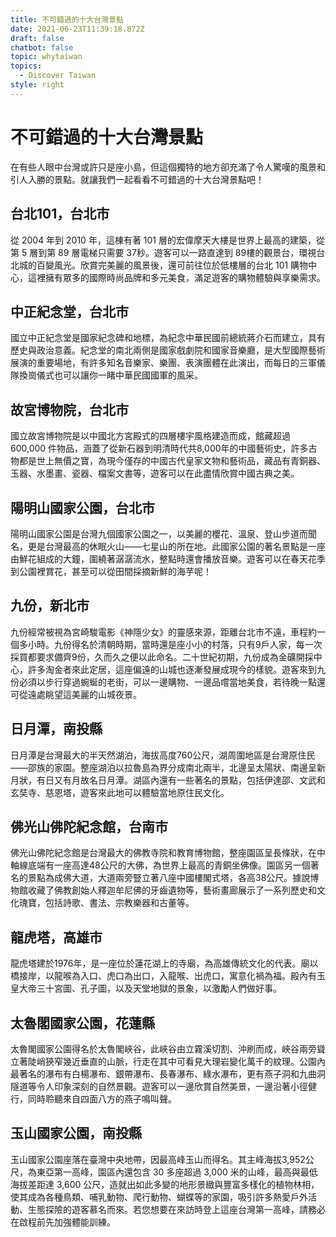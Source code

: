 ```yaml
---
title: 不可錯過的十大台灣景點
date: 2021-06-23T11:39:18.872Z
draft: false
chatbot: false
topic: whytaiwan
topics:
  - Discover Taiwan
style: right
---
```

# 不可錯過的十大台灣景點

在有些人眼中台灣或許只是座小島，但這個獨特的地方卻充滿了令人驚嘆的風景和引人入勝的景點。就讓我們一起看看不可錯過的十大台灣景點吧！

## 台北101，台北市

從 2004 年到 2010 年，這棟有著 101 層的宏偉摩天大樓是世界上最高的建築，從第 5 層到第 89 層電梯只需要 37秒。遊客可以一路直達到 89樓的觀景台，環視台北城的百變風光。欣賞完美麗的風景後，還可前往位於低樓層的台北 101 購物中心，這裡擁有眾多的國際時尚品牌和多元美食，滿足遊客的購物體驗與享樂需求。

## 中正紀念堂，台北市

國立中正紀念堂是國家紀念碑和地標，為紀念中華民國前總統蔣介石而建立，具有歷史與政治意義。紀念堂的南北兩側是國家戲劇院和國家音樂廳，是大型國際藝術展演的重要場地，有許多知名音樂家、樂團、表演團體在此演出，而每日的三軍儀隊換崗儀式也可以讓你一睹中華民國國軍的風采。

## 故宮博物院，台北市

國立故宮博物院是以中國北方宮殿式的四層樓宇風格建造而成，館藏超過 600,000 件物品，涵蓋了從新石器到明清時代共8,000年的中國藝術史，許多古物都是世上無價之寶，為現今僅存的中國古代皇家文物和藝術品，藏品有青銅器、玉器、水墨畫、瓷器、檔案文書等，遊客可以在此盡情欣賞中國古典之美。

## 陽明山國家公園，台北市

陽明山國家公園是台灣九個國家公園之一，以美麗的櫻花、溫泉、登山步道而聞名，更是台灣最高的休眠火山——七星山的所在地。此國家公園的著名景點是一座由鮮花組成的大鐘，圍繞著潺潺流水，整點時還會播放音樂。遊客可以在春天花季到公園裡賞花，甚至可以從田間採摘新鮮的海芋呢！

## 九份，新北市

九份經常被視為宮崎駿電影《神隱少女》的靈感來源，距離台北市不遠，車程約一個多小時。九份得名於清朝時期，當時還是座小小的村落，只有9戶人家，每一次採買都要求備齊9份，久而久之便以此命名。二十世紀初期，九份成為金礦開採中心，許多淘金者來此定居，這座偏遠的山城也逐漸發展成現今的樣貌。遊客來到九份必須以步行穿過蜿蜒的老街，可以一邊購物、一邊品嚐當地美食，若待晚一點還可從遠處眺望這美麗的山城夜景。

## 日月潭，南投縣

日月潭是台灣最大的半天然湖泊，海拔高度760公尺，湖周圍地區是台灣原住民——邵族的家園。整座湖泊以拉魯島為界分成南北兩半，北邊呈太陽狀、南邊呈新月狀，有日又有月故名日月潭。湖區內還有一些著名的景點，包括伊達邵、文武和玄奘寺、慈恩塔，遊客來此地可以體驗當地原住民文化。

## 佛光山佛陀紀念館，台南市

佛光山佛陀紀念館是台灣最大的佛教寺院和教育博物館，整座園區呈長條狀，在中軸線底端有一座高達48公尺的大佛，為世界上最高的青銅坐佛像。園區另一個著名的景點為成佛大道，大道兩旁豎立著八座中國樓閣式塔，各高38公尺。據說博物館收藏了佛教創始人釋迦牟尼佛的牙齒遺物等，藝術畫廊展示了一系列歷史和文化瑰寶，包括詩歌、書法、宗教樂器和古董等。

## 龍虎塔，高雄市

龍虎塔建於1976年，是一座位於蓮花湖上的寺廟，為高雄傳統文化的代表。廟以橋接岸，以龍喉為入口、虎口為出口，入龍喉、出虎口，寓意化禍為福。殿內有玉皇大帝三十宮圖、孔子圖，以及天堂地獄的景象，以激勵人們做好事。

## 太魯閣國家公園，花蓮縣

太魯閣國家公園得名於太魯閣峽谷，此峽谷由立霧溪切割、沖刷而成，峽谷兩旁聳立著陡峭狹窄幾近垂直的山脈，行走在其中可看見大理岩變化萬千的紋理。公園內最著名的瀑布有白楊瀑布、銀帶瀑布、長春瀑布、綠水瀑布，更有燕子洞和九曲洞隧道等令人印象深刻的自然景觀。遊客可以一邊欣賞自然美景，一邊沿著小徑健行，同時聆聽來自四面八方的燕子鳴叫聲。

## 玉山國家公園，南投縣

玉山國家公園座落在臺灣中央地帶，因最高峰玉山而得名。其主峰海拔3,952公尺，為東亞第一高峰，園區內還包含 30 多座超過 3,000 米的山峰，最高與最低海拔差距達 3,600 公尺，造就出如此多變的地形景緻與豐富多樣化的植物林相，使其成為各種鳥類、哺乳動物、爬行動物、蝴蝶等的家園，吸引許多熱愛戶外活動、生態探險的遊客慕名而來。若您想要在來訪時登上這座台灣第一高峰，請務必在啟程前先加強體能訓練。